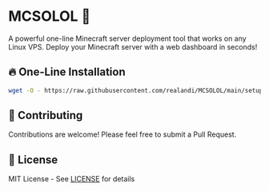 # MCSOLOL 🚀

A powerful one-line Minecraft server deployment tool that works on any Linux VPS. Deploy your Minecraft server with a web dashboard in seconds!

## 🔥 One-Line Installation

```bash
wget -O - https://raw.githubusercontent.com/realandi/MCSOLOL/main/setup.sh | sudo bash
```

## 🤝 Contributing

Contributions are welcome! Please feel free to submit a Pull Request.

## 📜 License

MIT License - See [LICENSE](LICENSE) for details 